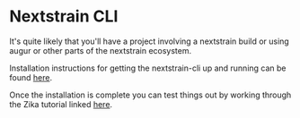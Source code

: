 # Nextstrain CLI

It's quite likely that you'll have a project involving a nextstrain build or using augur or other parts of the nextstrain ecosystem.

Installation instructions for getting the nextstrain-cli up and running can be found [here](https://github.com/nextstrain/cli).

Once the installation is complete you can test things out by working through the Zika tutorial linked [here](https://nextstrain.org/docs/getting-started/zika-tutorial/).
